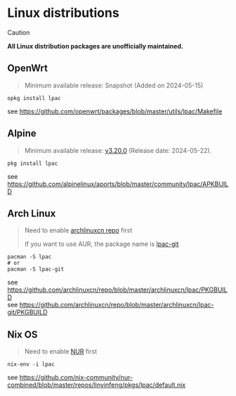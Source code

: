 # Linux distributions

> [!CAUTION]
>
> **All Linux distribution packages are unofficially maintained.**

## OpenWrt

> Minimum available release: Snapshot
> (Added on 2024-05-15)

```shell
opkg install lpac
```

see <https://github.com/openwrt/packages/blob/master/utils/lpac/Makefile>

## Alpine

> Minimum available release: [v3.20.0](https://pkgs.alpinelinux.org/packages?name=lpac&branch=v3.20)
> (Release date: 2024-05-22).

```shell
pkg install lpac
```

see <https://github.com/alpinelinux/aports/blob/master/community/lpac/APKBUILD>

## Arch Linux

> Need to enable [archlinuxcn repo](https://github.com/archlinuxcn/repo#readme) first
>
> If you want to use AUR, the package name is [lpac-git](https://aur.archlinux.org/packages/lpac-git)

```shell
pacman -S lpac
# or
pacman -S lpac-git
```

see <https://github.com/archlinuxcn/repo/blob/master/archlinuxcn/lpac/PKGBUILD> \
see <https://github.com/archlinuxcn/repo/blob/master/archlinuxcn/lpac-git/PKGBUILD>

## Nix OS

> Need to enable [NUR](https://github.com/nix-community/NUR#readme "Nix User Repository") first

```shell
nix-env -i lpac
```

see <https://github.com/nix-community/nur-combined/blob/master/repos/linyinfeng/pkgs/lpac/default.nix>
